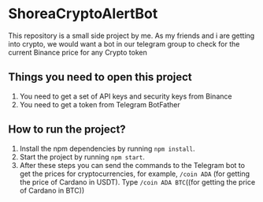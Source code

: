 # ShoreaCryptoAlertBot
This repository is a small side project by me. As my friends and i are getting into crypto, we would want a bot in our telegram group to check for the current Binance price for any Crypto token

## Things you need to open this project

1. You need to get a set of API keys and security keys from Binance
2. You need to get a token from Telegram BotFather

## How to run the project?

1. Install the npm dependencies by running `npm install`.
2. Start the project by running `npm start`. 
3. After these steps you can send the commands to the Telegram bot to get the prices for cryptocurrencies, for example, `/coin ADA` (for getting the price of Cardano in USDT). Type `/coin ADA BTC`((for getting the price of Cardano in BTC))
